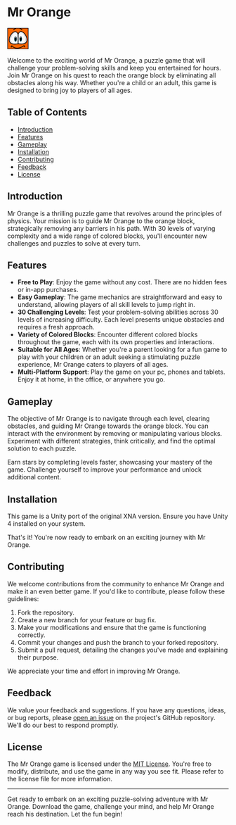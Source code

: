 # Mr Orange

![Mr Orange Logo](./Assets/Icons/Android/MrOrange48.png)

Welcome to the exciting world of Mr Orange, a puzzle game that will challenge your problem-solving skills and keep you entertained for hours. Join Mr Orange on his quest to reach the orange block by eliminating all obstacles along his way. Whether you're a child or an adult, this game is designed to bring joy to players of all ages.

## Table of Contents

- [Introduction](#introduction)
- [Features](#features)
- [Gameplay](#gameplay)
- [Installation](#installation)
- [Contributing](#contributing)
- [Feedback](#feedback)
- [License](#license)

## Introduction

Mr Orange is a thrilling puzzle game that revolves around the principles of physics. Your mission is to guide Mr Orange to the orange block, strategically removing any barriers in his path. With 30 levels of varying complexity and a wide range of colored blocks, you'll encounter new challenges and puzzles to solve at every turn.

## Features

- **Free to Play**: Enjoy the game without any cost. There are no hidden fees or in-app purchases.
- **Easy Gameplay**: The game mechanics are straightforward and easy to understand, allowing players of all skill levels to jump right in.
- **30 Challenging Levels**: Test your problem-solving abilities across 30 levels of increasing difficulty. Each level presents unique obstacles and requires a fresh approach.
- **Variety of Colored Blocks**: Encounter different colored blocks throughout the game, each with its own properties and interactions.
- **Suitable for All Ages**: Whether you're a parent looking for a fun game to play with your children or an adult seeking a stimulating puzzle experience, Mr Orange caters to players of all ages.
- **Multi-Platform Support**: Play the game on your pc, phones and tablets. Enjoy it at home, in the office, or anywhere you go.

## Gameplay

The objective of Mr Orange is to navigate through each level, clearing obstacles, and guiding Mr Orange towards the orange block. You can interact with the environment by removing or manipulating various blocks. Experiment with different strategies, think critically, and find the optimal solution to each puzzle.

Earn stars by completing levels faster, showcasing your mastery of the game. Challenge yourself to improve your performance and unlock additional content.

## Installation

This game is a Unity port of the original XNA version. Ensure you have Unity 4 installed on your system.

That's it! You're now ready to embark on an exciting journey with Mr Orange.

## Contributing

We welcome contributions from the community to enhance Mr Orange and make it an even better game. If you'd like to contribute, please follow these guidelines:

1. Fork the repository.
2. Create a new branch for your feature or bug fix.
3. Make your modifications and ensure that the game is functioning correctly.
4. Commit your changes and push the branch to your forked repository.
5. Submit a pull request, detailing the changes you've made and explaining their purpose.

We appreciate your time and effort in improving Mr Orange.

## Feedback

We value your feedback and suggestions. If you have any questions, ideas, or bug reports, please [open an issue](https://github.com/bomzj/mr-orange/issues) on the project's GitHub repository. We'll do our best to respond promptly.

## License

The Mr Orange game is licensed under the [MIT License](./LICENSE). You're free to modify, distribute, and use the game in any way you see fit. Please refer to the license file for more information.

---

Get ready to embark on an exciting puzzle-solving adventure with Mr Orange. Download the game, challenge your mind, and help Mr Orange reach his destination. Let the fun begin!
